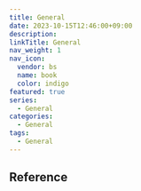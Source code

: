 ```yaml
---
title: General
date: 2023-10-15T12:46:00+09:00
description:
linkTitle: General
nav_weight: 1
nav_icon:
  vendor: bs
  name: book
  color: indigo
featured: true
series:
  - General
categories:
  - General
tags:
  - General
---
```


## Reference
